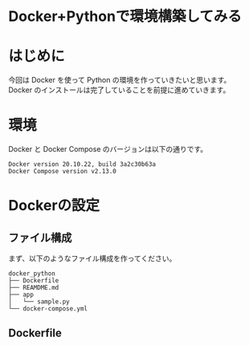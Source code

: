 # Docker+Pythonで環境構築してみる

# はじめに

今回は Docker を使って Python の環境を作っていきたいと思います。  
Docker のインストールは完了していることを前提に進めていきます。

# 環境

Docker と Docker Compose のバージョンは以下の通りです。

```
Docker version 20.10.22, build 3a2c30b63a
Docker Compose version v2.13.0
```

# Dockerの設定

## ファイル構成
まず、以下のようなファイル構成を作ってください。
```
docker_python
├── Dockerfile
├── REAMDME.md
├── app
│   └── sample.py
└── docker-compose.yml
```

## Dockerfile
